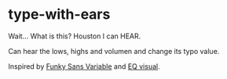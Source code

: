 # type-with-ears

Wait... What is this? Houston I can HEAR.

Can hear the lows, highs and volumen and change its typo value. 

Inspired by [Funky Sans Variable](https://codepen.io/lorp/pen/gOOQPKL)
and [EQ visual](https://codepen.io/nhasdarjian/pen/qBEYGaB).
